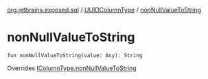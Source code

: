 [org.jetbrains.exposed.sql](../index.md) / [UUIDColumnType](index.md) / [nonNullValueToString](.)

# nonNullValueToString

`fun nonNullValueToString(value: Any): String`

Overrides [IColumnType.nonNullValueToString](../-i-column-type/non-null-value-to-string.md)

